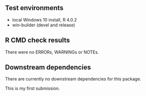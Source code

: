 ## Test environments
* local Windows 10 install, R 4.0.2
* win-builder (devel and release)

## R CMD check results
There were no ERRORs, WARNINGs or NOTEs.

## Downstream dependencies
There are currently no downstream dependencies for this package.


This is my first submission.
